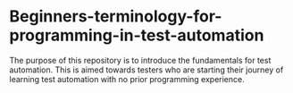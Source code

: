 # Beginners-terminology-for-programming-in-test-automation

The purpose of this repository is to introduce the fundamentals for test automation.
This is aimed towards testers who are starting their journey of learning test automation with no prior programming experience.

